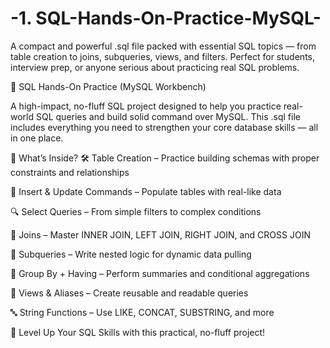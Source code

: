 # -1. SQL-Hands-On-Practice-MySQL-
A compact and powerful .sql file packed with essential SQL topics — from table creation to joins, subqueries, views, and filters. Perfect for students, interview prep, or anyone serious about practicing real SQL problems.



🧠 SQL Hands-On Practice (MySQL Workbench)

A high-impact, no-fluff SQL project designed to help you practice real-world SQL queries and build solid command over MySQL. This .sql file includes everything you need to strengthen your core database skills — all in one place.

🚀 What’s Inside?
🛠️ Table Creation – Practice building schemas with proper constraints and relationships

🧾 Insert & Update Commands – Populate tables with real-like data

🔍 Select Queries – From simple filters to complex conditions

🔗 Joins – Master INNER JOIN, LEFT JOIN, RIGHT JOIN, and CROSS JOIN

🔁 Subqueries – Write nested logic for dynamic data pulling

🧮 Group By + Having – Perform summaries and conditional aggregations

🧠 Views & Aliases – Create reusable and readable queries

🔤 String Functions – Use LIKE, CONCAT, SUBSTRING, and more

🎯 Level Up Your SQL Skills with this practical, no-fluff project!
